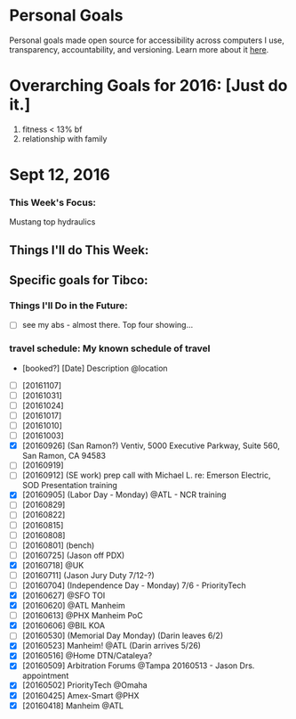 Personal Goals
==============

Personal goals made open source for accessibility across computers I use, transparency, accountability, and versioning. Learn more about it [here](http://una.github.io/personal-goals-guide/).

# Overarching Goals for 2016: [Just do it.]
1. fitness < 13% bf
2. relationship with family


# Sept 12, 2016

### This Week's Focus:
Mustang top hydraulics

## Things I'll do This Week:

## Specific goals for Tibco:


### Things I'll Do in the Future:
- [ ] see my abs - almost there. Top four showing...

### travel schedule: My known schedule of travel

- [booked?] [Date] Description @location
- [ ] [20161107]
- [ ] [20161031]
- [ ] [20161024]
- [ ] [20161017]
- [ ] [20161010]
- [ ] [20161003]
- [X] [20160926] (San Ramon?) Ventiv, 5000 Executive Parkway, Suite 560, San Ramon, CA 94583
- [ ] [20160919]
- [ ] [20160912] (SE work) prep call with Michael L. re: Emerson Electric, SOD Presentation training
- [X] [20160905] (Labor Day - Monday) @ATL - NCR training
- [ ] [20160829]
- [ ] [20160822]
- [ ] [20160815]
- [ ] [20160808]
- [ ] [20160801] (bench)
- [ ] [20160725] (Jason off PDX)
- [X] [20160718] @UK
- [ ] [20160711] (Jason Jury Duty 7/12-?)
- [ ] [20160704] (Independence Day - Monday) 7/6 - PriorityTech
- [X] [20160627] @SFO TOI
- [X] [20160620] @ATL Manheim
- [ ] [20160613] @PHX Manheim PoC
- [X] [20160606] @BIL KOA
- [ ] [20160530] (Memorial Day Monday)  (Darin leaves 6/2)
- [X] [20160523] Manheim! @ATL (Darin arrives 5/26)
- [X] [20160516] @Home DTN/Cataleya?
- [X] [20160509] Arbitration Forums @Tampa  20160513 - Jason Drs. appointment
- [X] [20160502] PriorityTech @Omaha
- [X] [20160425] Amex-Smart @PHX
- [X] [20160418] Manheim @ATL
